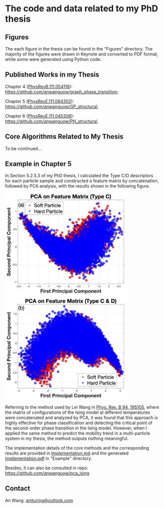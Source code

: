 The code and data related to my PhD thesis
==============

Figures
-----------------
The each figure in the thesis can be found in the "Figures" directory. The majority of the figures were drawn in Keynote and converted to PDF format, while some were generated using Python code.

Published Works in my Thesis
-----------------
Chapter 4 ([PhysRevB.111.054116](https://journals.aps.org/prb/abstract/10.1103/PhysRevB.111.054116)): https://github.com/anwanguow/graph_phase_transition;

Chapter 5 ([PhysRevE.111.064302](https://journals.aps.org/pre/abstract/10.1103/PhysRevE.111.064302)): https://github.com/anwanguow/GP_structural;

Chapter 6 ([PhysRevE.111.045306](https://journals.aps.org/pre/abstract/10.1103/PhysRevE.111.045306)): https://github.com/anwanguow/PH_structural.

Core Algorithms Related to My Thesis
-----------------
To be continued...

Example in Chapter 5
-----------------
In Section 5.2.5.3 of my PhD thesis, I calculated the Type C/D descriptors for each particle sample and constructed a feature matrix by concatenation, followed by PCA analysis, with the results shown in the following figure.

<img src="Figures/Chapter_5_PRE_Network/FIG_7.png" alt="fig1" width="400">

Referring to the method used by Lei Wang in [Phys. Rev. B 94, 195105](https://journals.aps.org/prb/abstract/10.1103/PhysRevB.94.195105), where the matrix of configurations of the Ising model at different temperatures were concatenated and analyzed by PCA, it was found that this approach is highly effective for phase classification and detecting the critical point of the second-order phase transition in the Ising model. However, when I applied the same method to predict the mobility trend in a multi-particle system in my thesis, the method outputs nothing meaningful.

The implementation details of the core methods and the corresponding results are provided in [Implementation.md](Examples/Implementation.md) and the generated [Implementation.pdf](Examples/Implementation.pdf) in "Example" directory.

Besides, it can also be consulted in repo: https://github.com/anwanguow/pca_ising.

Contact
-----------------
An Wang: amturing@outlook.com 
